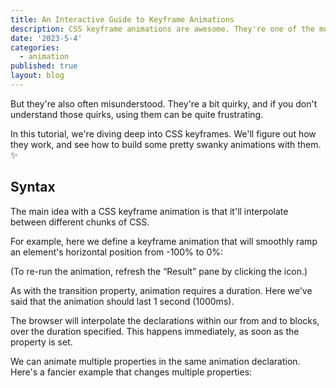 ```yaml
---
title: An Interactive Guide to Keyframe Animations
description: CSS keyframe animations are awesome. They're one of the most powerful, versatile tools in CSS, and we can use them for all sorts of nifty things
date: '2023-5-4'
categories:
  - animation
published: true
layout: blog
---
```


But they're also often misunderstood. They're a bit quirky, and if you don't understand those quirks, using them can be quite frustrating.

In this tutorial, we're diving deep into CSS keyframes. We'll figure out how they work, and see how to build some pretty swanky animations with them. ✨

## Syntax

The main idea with a CSS keyframe animation is that it'll interpolate between different chunks of CSS.

For example, here we define a keyframe animation that will smoothly ramp an element's horizontal position from -100% to 0%:

(To re-run the animation, refresh the “Result” pane by clicking the icon.)

As with the transition property, animation requires a duration. Here we've said that the animation should last 1 second (1000ms).

The browser will interpolate the declarations within our from and to blocks, over the duration specified. This happens immediately, as soon as the property is set.

We can animate multiple properties in the same animation declaration. Here's a fancier example that changes multiple properties:

